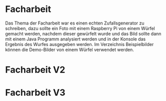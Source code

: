# Facharbeit

Das Thema der Facharbeit war es einen echten Zufallsgenerator zu schreiben, dazu sollte ein Foto mit einem Raspberry Pi von einem Würfel gemacht werden, nachdem dieser gewürfelt wurde und das Bild sollte dann mit einem Java Programm analysiert werden und in der Konsole das Ergebnis des Wurfes ausgegeben werden.
Im Verzeichnis Beispielbilder können die Demo-Bilder von einem Würfel verwendet werden.

# Facharbeit V2



# Facharbeit V3


